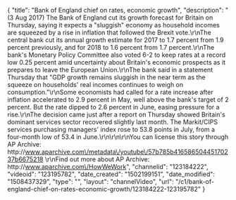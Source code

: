 {
    "title": "Bank of England chief on rates, economic growth",
    "description": "(3 Aug 2017) The Bank of England cut its growth forecast for Britain on Thursday, saying it expects a \"sluggish\" economy as household incomes are squeezed by a rise in inflation that followed the Brexit vote.\r\nThe central bank cut its annual growth estimate for 2017 to 1.7 percent from 1.9 percent previously, and for 2018 to 1.6 percent from 1.7 percent.\r\nThe bank's Monetary Policy Committee also voted 6-2 to keep rates at a record low 0.25 percent amid uncertainty about Britain's economic prospects as it prepares to leave the European Union.\r\nThe bank said in a statement Thursday that \"GDP growth remains sluggish in the near term as the squeeze on households' real incomes continues to weigh on consumption.\"\r\nSome economists had called for a rate increase after inflation accelerated to 2.9 percent in May, well above the bank's target of 2 percent. But the rate dipped to 2.6 percent in June, easing pressure for a rise.\r\nThe decision came just after a report on Thursday showed Britain's dominant services sector recovered slightly last month. The Markit\/CIPS services purchasing managers' index rose to 53.8 points in July, from a four-month low of 53.4 in June.\r\n\r\n\r\nYou can license this story through AP Archive: http:\/\/www.aparchive.com\/metadata\/youtube\/57b785b41658650445170237b6675218 \r\nFind out more about AP Archive: http:\/\/www.aparchive.com\/HowWeWork",
    "channelid": "123184222",
    "videoid": "123195782",
    "date_created": "1502199151",
    "date_modified": "1508437329",
    "type": "",
    "layout": "channelVideo",
    "url": "\/c1\/bank-of-england-chief-on-rates-economic-growth\/123184222-123195782"
}